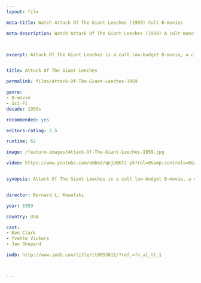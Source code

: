 ```yaml
---
layout: film

meta-title: Watch Attack Of The Giant Leeches (1959) Cult B-movies

meta-description: Watch Attack Of The Giant Leeches (1959) A cult monster B-movie. Watch old B-movies online free at La Filmothèque.



excerpt: Attack Of The Giant Leeches is a cult low-budget B-movie, a classic example of the 1950s monster movies that were produced in response to the cold war fears. Atomic radiation has mutated the leeches In a leech-infested swamp to a gigantic size. Soon they start to prey on human flesh.


title: Attack Of The Giant Leeches

permalink: films/Attack-Of-The-Giant-Leeches-1959

genre:
- B-movie
- Sci-Fi
decade: 1950s

recommended: yes

editors-rating: 2.5

runtime: 62

image: /feature-images/Attack-Of-The-Giant-Leeches-1959.jpg

video: https://www.youtube.com/embed/qnjUBKfz-yk?rel=0&amp;controls=0&amp;showinfo=0


synopsis: Attack Of The Giant Leeches is a cult low-budget B-movie, a classic example of the 1950s monster movies that were produced in response to the cold war fears. Atomic radiation has mutated the leeches In a leech-infested swamp to a gigantic size. Soon they start to prey on human flesh.


director: Bernard L. Kowalski

year: 1959

country: USA

cast:
- Ken Clark
- Yvette Vickers
- Jan Shepard

imdb: http://www.imdb.com/title/tt0053611/?ref_=fn_al_tt_1



---
```

